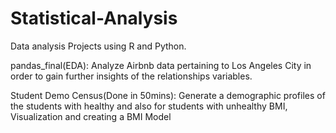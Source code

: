 # Statistical-Analysis

Data analysis Projects using R and Python. 

pandas_final(EDA): Analyze Airbnb data pertaining to Los Angeles City in order to gain further insights of the relationships variables.

Student Demo Census(Done in 50mins): Generate a demographic profiles of the students with healthy and also for students with unhealthy BMI, Visualization and creating a BMI Model 

